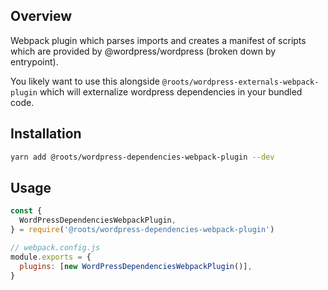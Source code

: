 ## Overview

Webpack plugin which parses imports and creates a manifest of scripts which are provided by @wordpress/wordpress (broken down by entrypoint).

You likely want to use this alongside `@roots/wordpress-externals-webpack-plugin` which will externalize wordpress dependencies in your bundled code.

## Installation

```sh
yarn add @roots/wordpress-dependencies-webpack-plugin --dev
```

## Usage

```js
const {
  WordPressDependenciesWebpackPlugin,
} = require('@roots/wordpress-dependencies-webpack-plugin')

// webpack.config.js
module.exports = {
  plugins: [new WordPressDependenciesWebpackPlugin()],
}
```
